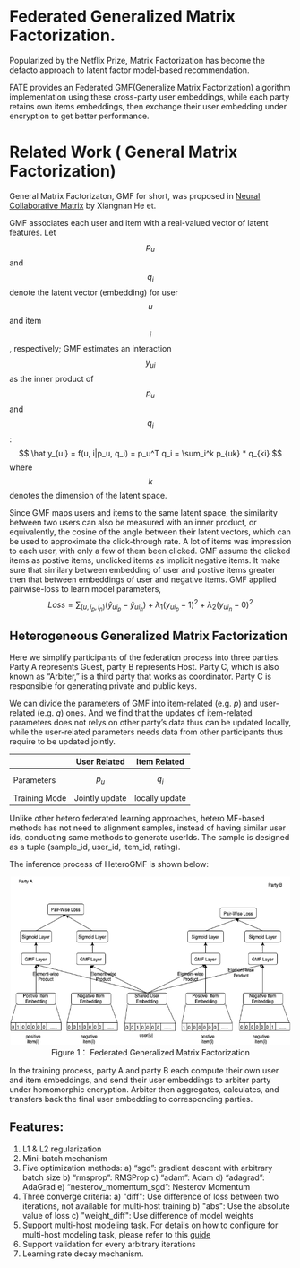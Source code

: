 # Federated Generalized Matrix Factorization.

Popularized by the Netflix Prize, Matrix Factorization has become the defacto approach to latent factor model-based recommendation.

FATE provides an Federated GMF(Generalize Matrix Factorization) algorithm implementation using these cross-party user embeddings, while each party retains own items embeddings, then exchange their user embedding under encryption to get better performance.

# Related Work ( General Matrix Factorization)

General Matrix Factorizaton, GMF for short,  was proposed in [Neural Collaborative Matrix](http://dx.doi.org/10.1145/3038912.3052569) by Xiangnan He et. 

GMF associates each user and item with a real-valued vector of latent features. Let $$p_u$$ and $$q_i$$ denote the latent vector (embedding) for user $$u$$ and item $$i$$, respectively; GMF estimates an interaction $$y_{ui}$$ as the inner product of $$p_u$$ and $$q_i$$:
$$
\hat y_{ui} = f(u, i|p_u, q_i) = p_u^T q_i = \sum_i^k p_{uk} * q_{ki}
$$
where $$k$$ denotes the dimension of the latent space. 

Since GMF maps users and items to the same latent space, the similarity between two users can also be measured with an inner product, or equivalently, the cosine of the angle between their latent vectors, which can be used to approximate the click-through rate.  A lot of items was impression to each user, with only a few of them been clicked. GMF assume the clicked items as postive items, unclicked items as implicit negative items. It make sure that similary between embedding of user and postive items greater then that between embeddings of user and negative items. GMF applied pairwise-loss to learn model parameters, 
$$
Loss = \sum_{(u, i_p, i_n)}  (\hat y_{ui_p} - \hat y_{ui_n}) + \lambda_1(y_{ui_p} - 1)^2 + \lambda_2 (y_{ui_n} -0)^2
$$


## Heterogeneous Generalized Matrix Factorization

Here we simplify participants of the federation process into three parties. Party A represents Guest, party B represents Host. Party C, which is also known as “Arbiter,” is a third party that works as coordinator. Party C is responsible for generating private and public keys.

We can divide the parameters of GMF into item-related (e.g. $p$) and user-related (e.g. $q$) ones. And we find that the updates of item-related parameters does not relys on other party’s data thus can be updated locally, while the user-related parameters needs data from other participants thus require to be updated jointly.

|               | User Related   | Item Related   |
| ------------- | -------------- | -------------- |
| Parameters    | $$p_u$$        | $$q_i$$        |
| Training Mode | Jointly update | locally update |

Unlike other hetero federated learning approaches, hetero MF-based methods has not need to alignment samples, instead of having similar user ids, conducting same methods to generate userIds. The sample is designed as a tuple (sample_id, user_id, item_id, rating).

The inference process of HeteroGMF is shown below:

<div style="text-align:center", align=center>
<img src="../images/FedGMF.png" alt="samples" width="500" height="300" /><br/>
Figure 1： Federated Generalized Matrix Factorization</div>





In the training process, party A and party B each compute their own user and item embeddings, and send their user embeddings to arbiter party under homomorphic encryption. Arbiter then aggregates, calculates, and transfers back the final user embedding to corresponding parties. 

## Features:
1. L1 & L2 regularization
2. Mini-batch mechanism
3. Five optimization methods:
    a) “sgd”: gradient descent with arbitrary batch size
    b) “rmsprop”: RMSProp
    c) “adam”: Adam
    d) “adagrad”: AdaGrad
    e) “nesterov_momentum_sgd”: Nesterov Momentum
4. Three converge criteria:
 a) "diff": Use difference of loss between two iterations, not available for multi-host training
 b) "abs": Use the absolute value of loss
 c) "weight_diff": Use difference of model weights
5. Support multi-host modeling task. For details on how to configure for multi-host modeling task, please refer to this [guide](../../../doc/dsl_conf_setting_guide.md)
6. Support validation for every arbitrary iterations
7. Learning rate decay mechanism.